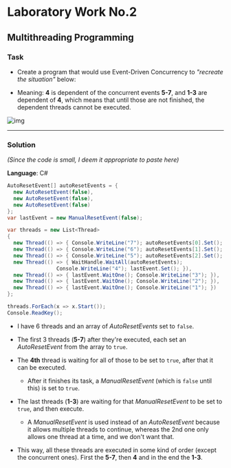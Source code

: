 # Laboratory Work No.2

## Multithreading Programming

### Task
- Create a program that would use Event-Driven Concurrency to _"recreate the situation"_ below:

+ Meaning: __4__ is dependent of the concurrent events __5-7__, and __1-3__ are dependent of __4__, which means that until those are not finished, the dependent threads cannot be executed.

![img](https://user-images.githubusercontent.com/22482507/52741749-cbcd8600-2fde-11e9-8547-d8fdc9260a9b.JPG)   

---

### Solution

_(Since the code is small, I deem it appropriate to paste here)_

__Language__: C#

```cs
AutoResetEvent[] autoResetEvents = {
  new AutoResetEvent(false),
  new AutoResetEvent(false),
  new AutoResetEvent(false)
};
var lastEvent = new ManualResetEvent(false);

var threads = new List<Thread>
{
  new Thread(() => { Console.WriteLine("7"); autoResetEvents[0].Set(); }),
  new Thread(() => { Console.WriteLine("6"); autoResetEvents[1].Set(); }),
  new Thread(() => { Console.WriteLine("5"); autoResetEvents[2].Set(); }),
  new Thread(() => { WaitHandle.WaitAll(autoResetEvents);
                Console.WriteLine("4"); lastEvent.Set(); }),
  new Thread(() => { lastEvent.WaitOne(); Console.WriteLine("3"); }),
  new Thread(() => { lastEvent.WaitOne(); Console.WriteLine("2"); }),
  new Thread(() => { lastEvent.WaitOne(); Console.WriteLine("1"); })
};

threads.ForEach(x => x.Start());
Console.ReadKey();
```

- I have 6 threads and an array of _AutoResetEvents_ set to `false`.

- The first 3 threads (__5-7__) after they're executed, each set an _AutoResetEvent_ from the array to `true`.

- The __4th__ thread is waiting for all of those to be set to `true`, after that it can be executed.

  + After it finishes its task, a _ManualResetEvent_ (which is `false` until this) is set to `true`.


- The last threads (__1-3__) are waiting for that _ManualResetEvent_ to be set to `true`, and then execute.

  + A _ManualResetEvent_ is used instead of an _AutoResetEvent_ because it allows multiple threads to continue, whereas the 2nd one only allows one thread at a time, and we don't want that.


- This way, all these threads are executed in some kind of order (except the concurrent ones). First the __5-7__, then __4__ and in the end the __1-3__.
